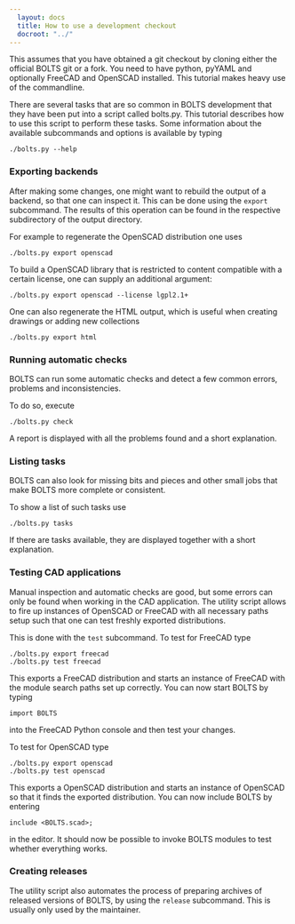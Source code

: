```yaml
---
  layout: docs
  title: How to use a development checkout
  docroot: "../"
---
```


This assumes that you have obtained a git checkout by cloning either the
official BOLTS git or a fork. You need to have python, pyYAML and optionally
FreeCAD and OpenSCAD installed. This tutorial makes heavy use of the
commandline.

There are several tasks that are so common in BOLTS development that they have
been put into a script called bolts.py. This tutorial describes how to use this
script to perform these tasks. Some information about the available subcommands
and options is available by typing

    ./bolts.py --help

### Exporting backends

After making some changes, one might want to rebuild the output of a backend,
so that one can inspect it. This can be done using the `export` subcommand. The
results of this operation can be found in the respective subdirectory of the
output directory.

For example to regenerate the OpenSCAD distribution one uses

    ./bolts.py export openscad

To build a OpenSCAD library that is restricted to content compatible with a
certain license, one can supply an additional argument:

    ./bolts.py export openscad --license lgpl2.1+

One can also regenerate the HTML output, which is useful when creating drawings
or adding new collections

    ./bolts.py export html


### Running automatic checks

BOLTS can run some automatic checks and detect a few common errors, problems
and inconsistencies.

To do so, execute

    ./bolts.py check

A report is displayed with all the problems found and a short explanation.

### Listing tasks

BOLTS can also look for missing bits and pieces and other small jobs that make
BOLTS more complete or consistent.

To show a list of such tasks use

    ./bolts.py tasks

If there are tasks available, they are displayed together with a short
explanation.


### Testing CAD applications

Manual inspection and automatic checks are good, but some errors can only be
found when working in the CAD application. The utility script allows to fire up
instances of OpenSCAD or FreeCAD with all necessary paths setup such that one
can test freshly exported distributions.

This is done with the `test` subcommand. To test for FreeCAD type

    ./bolts.py export freecad
    ./bolts.py test freecad

This exports a FreeCAD distribution and starts an instance of FreeCAD with the
module search paths set up correctly. You can now start BOLTS by typing

    import BOLTS

into the FreeCAD Python console and then test your changes.

To test for OpenSCAD type

    ./bolts.py export openscad
    ./bolts.py test openscad

This exports a OpenSCAD distribution and starts an instance of OpenSCAD so that
it finds the exported distribution. You can now include BOLTS by entering

    include <BOLTS.scad>;

in the editor. It should now be possible to invoke BOLTS modules to test
whether everything works.

### Creating releases

The utility script also automates the process of preparing archives of released
versions of BOLTS, by using the `release` subcommand. This is usually only used
by the maintainer.
